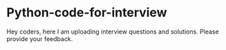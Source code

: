 # Python-code-for-interview
Hey coders, here I am uploading interview questions and solutions.
Please provide your feedback.
